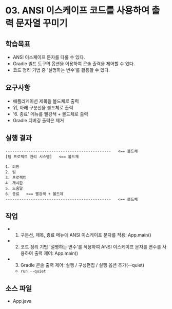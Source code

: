 # 03. ANSI 이스케이프 코드를 사용하여 출력 문자열 꾸미기

## 학습목표

- ANSI 이스케이프 문자를 다룰 수 있다.
- Gradle 빌드 도구의 옵션을 이용하여 콘솔 출력을 제어할 수 있다.
- 코드 정리 기법 중 '설명하는 변수'를 활용할 수 있다.

## 요구사항 

- 애플리케이션 제목을 볼드체로 출력
- 위, 아래 구분선을 볼드체로 출력
- '6. 종료' 메뉴를 빨강색 + 볼드체로 출력
- Gradle 디버깅 출력은 제거

## 실행 결과

```
----------------------------------------------   <== 볼드체
[팀 프로젝트 관리 시스템]   <== 볼드체

1. 회원
2. 팀
3. 프로젝트
4. 게시판
5. 도움말
6. 종료   <== 빨강색 + 볼드체
----------------------------------------------   <== 볼드체
```

## 작업

- 1) 구분선, 제목, 종료 메뉴에 ANSI 이스케이프 문자를 적용: App.main()
- 2) 코드 정리 기법 '설명하는 변수'를 적용하여 ANSI 이스케이프 문자를 변수를 사용하여 출력 제어: App.main()
- 3) Gradle 콘솔 출력 제어: 실행 / 구성편집 / 실행 옵션 추가(--quiet)
    - `run --quiet`

## 소스 파일

- App.java

